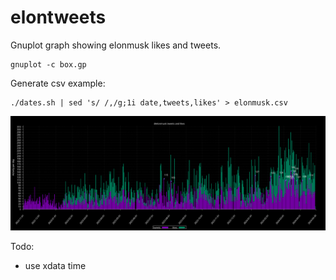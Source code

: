 # elontweets
Gnuplot graph showing elonmusk likes and tweets.

```
gnuplot -c box.gp
```

Generate csv example:
```
./dates.sh | sed 's/ /,/g;1i date,tweets,likes' > elonmusk.csv
```
![elonmusk graph](/elonmusk.png)

Todo:
- use xdata time 
